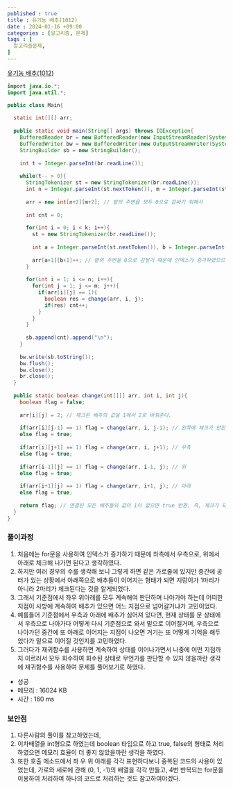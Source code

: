```yaml
---
published : true
title : 유기농 배추(1012)
date : 2024-01-16 +09:00
categories : [알고리즘, 문제]
tags : [
  알고리즘문제,
]
---
```

<!-- ![](/assets/img/Spring/aaaa.png){:style="border:1px solid #eaeaea; border-radius: 7px; padding: 0px;" } -->
<!-- ![](/assets/img/alg/4-1.png){:style="width:1000px" } -->

<a href="https://www.acmicpc.net/problem/1012" target="_blank">유기농 배추(1012)</a>

```java
import java.io.*;
import java.util.*;

public class Main{
    
  static int[][] arr;
  
  public static void main(String[] args) throws IOException{
    BufferedReader br = new BufferedReader(new InputStreamReader(System.in));
    BufferedWriter bw = new BufferedWriter(new OutputStreamWriter(System.out));
    StringBuilder sb = new StringBuilder();
    
    int t = Integer.parseInt(br.readLine());
    
    while(t-- > 0){
      StringTokenizer st = new StringTokenizer(br.readLine());
      int n = Integer.parseInt(st.nextToken()), m = Integer.parseInt(st.nextToken()), k = Integer.parseInt(st.nextToken());
      
      arr = new int[n+2][m+2]; // 밭의 주변을 모두 0으로 감싸기 위해서
      
      int cnt = 0;
      
      for(int i = 0; i < k; i++){
        st = new StringTokenizer(br.readLine());
        
        int a = Integer.parseInt(st.nextToken()), b = Integer.parseInt(st.nextToken());
        
        arr[a+1][b+1]++; // 밭의 주변을 0으로 감쌓기 때문에 인덱스가 증가하였으므로 입력값에 +1을 해준다
      }
      
      for(int i = 1; i <= n; i++){
        for(int j = 1; j <= m; j++){
          if(arr[i][j] == 1){
            boolean res = change(arr, i, j);
            if(res) cnt++;
          }
        }
      }
      
      sb.append(cnt).append("\n");
    }
    
    bw.write(sb.toString());
    bw.flush();
    bw.close();
    br.close();
  }
  
  public static boolean change(int[][] arr, int i, int j){
    boolean flag = false;
    
    arr[i][j] = 2; // 체크된 배추의 값을 1에서 2로 바꿔준다.
    
    if(arr[i][j-1] == 1) flag = change(arr, i, j-1); // 왼쪽에 체크가 안된 배추가 있으면 다시 함수 호출
    else flag = true;
    
    if(arr[i][j+1] == 1) flag = change(arr, i, j+1); // 우측
    else flag = true;
    
    if(arr[i-1][j] == 1) flag = change(arr, i-1, j); // 위
    else flag = true;
    
    if(arr[i+1][j] == 1) flag = change(arr, i+1, j); // 아래
    else flag = true;
    
    return flag; // 연결된 모든 배추들의 값이 1이 없으면 true 반환. 즉, 체크가 되서 2가 됬거나 아니면 공터이거나
  }
}
```

### 풀이과정
1. 처음에는 for문을 사용하여 인덱스가 증가하기 때문에 좌측에서 우측으로, 위에서 아래로 체크해 나가면 된다고 생각하였다.
2. 하지만 여러 경우의 수를 생각해 보니 그렇게 하면 같은 가로줄에 있지만 중간에 공터가 있는 상황에서 아래쪽으로 배추들이 이어지는 형태가 되면 지렁이가 1마리가 아니라 2마리가 체크된다는 것을 알게되었다.
3. 그래서 기준점에서 좌우 위아래를 모두 계속해여 판단하며 나아가야 하는데 어떠한 지점이 사방에 계속하여 배추가 있으면 어느 지점으로 넘어갈거냐가 고민이었다.
4. 예를들어 기준점에서 우측과 아래에 배추가 심어져 있다면, 현재 상태를 문 상태에서 우측으로 나아가다 어떻게 다시 기준점으로 와서 밑으로 이어질거며, 우측으로 나아가던 중간에 또 아래로 이어지는 지점이 나오면 거기는 또 어떻게 기억을 해두었다가 밑으로 이어질 것인지를 고민하였다.
5. 그러다가 재귀함수를 사용하면 계속하여 상태를 이어나가면서 나중에 어떤 지점까지 이르러서 모두 회수하여 회수된 상태로 무언가를 판단할 수 있지 않을까란 생각에 재귀함수를 사용하여 문제를 풀어보기로 하였다.

- 성공
- 메모리 : 16024 KB
- 시간 : 160 ms

### 보안점
1. 다른사람의 풀이를 참고하였는데, 
2. 이차배열을 int형으로 하였는데 boolean 타입으로 하고 true, false의 형태로 처리 하였으면 메모리 효율이 더 좋지 않았을까란 생각을 하였다.
3. 또한 호출 메소드에서 좌 우 위 아래를 각각 표현하다보니 중복된 코드의 사용이 있었는데, 가로와 세로에 관해 (0, 1, -1)의 배열을 각각 만들고, 4번 반복되는 for문을 이용하여 처리하여 하나의 코드로 처리하는 것도 참고하여야겠다.
